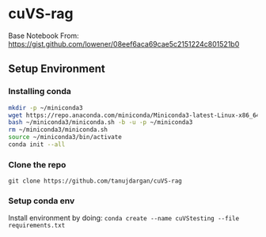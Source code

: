 # cuVS-rag

Base Notebook From: https://gist.github.com/lowener/08eef6aca69cae5c2151224c801521b0

## Setup Environment

### Installing conda
```bash
mkdir -p ~/miniconda3
wget https://repo.anaconda.com/miniconda/Miniconda3-latest-Linux-x86_64.sh -O ~/miniconda3/miniconda.sh
bash ~/miniconda3/miniconda.sh -b -u -p ~/miniconda3
rm ~/miniconda3/miniconda.sh
source ~/miniconda3/bin/activate
conda init --all
```

### Clone the repo
`git clone https://github.com/tanujdargan/cuVS-rag`

### Setup conda env

Install environment by doing: `conda create --name cuVStesting --file requirements.txt`
